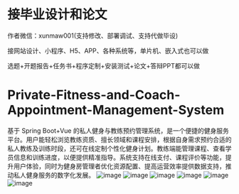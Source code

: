 # 接毕业设计和论文
作者微信：xunmaw001(支持修改、部署调试、支持代做毕设)

接网站设计、小程序、H5、APP、各种系统等，单片机、嵌入式也可以做

选题+开题报告+任务书+程序定制+安装测试+论文+答辩PPT都可以做
# Private-Fitness-and-Coach-Appointment-Management-System
基于 Spring Boot+Vue 的私人健身与教练预约管理系统，是一个便捷的健身服务平台。用户能轻松浏览教练资质、擅长领域和课程安排，根据自身需求预约合适的私人教练及训练时段，还可在线定制个性化健身计划。教练端能管理课程、查看学员信息和训练进度，以便提供精准指导。系统支持在线支付、课程评价等功能，提升用户体验，同时为健身房管理者优化资源配置、提高运营效率提供数据支持，推动私人健身服务的数字化发展。 
![image](https://github.com/user-attachments/assets/53f33ea2-5137-40b5-91ea-d6dcfc5f49bb)
![image](https://github.com/user-attachments/assets/116e5a29-8203-45cc-8db7-307f349cc2e8)
![image](https://github.com/user-attachments/assets/58901340-3c24-42c5-8670-2595978db41c)
![image](https://github.com/user-attachments/assets/c281777d-9453-4cb9-9855-dc98495d4d41)
![image](https://github.com/user-attachments/assets/1eb130b7-067c-4eed-8b5c-7086dfd7425b)
![image](https://github.com/user-attachments/assets/1a666cb8-ec46-4bce-988d-dc80ad45d5ca)
